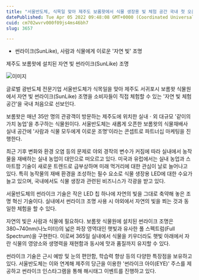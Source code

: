 ```yaml
---
title: "서울반도체, 식목일 맞아 제주도 보롬왓에서 식물 생장용 빛 체험 공간 국내 첫 오픈"
datePublished: Tue Apr 05 2022 09:48:08 GMT+0000 (Coordinated Universal Time)
cuid: cm702wvrv000f09js4ms46bh7
slug: 3657

---
```



- 썬라이크(SunLike), 사람과 식물에게 이로운 '자연 빛' 조명

제주도 보롬왓에 설치된 자연 빛 썬라이크(SunLike) 조명

![이미지](https://cdn.hashnode.com/res/hashnode/image/upload/v1739253978361/a338fdbc-9689-48de-96ea-e264d9e877da.jpeg)

글로벌 광반도체 전문기업 서울반도체가 식목일을 맞아 제주도 서귀포시 보롬왓 식물원에서 자연 빛 썬라이크(SunLike) 조명을 소비자들이 직접 체험할 수 있는 '자연 빛 체험 공간'을 국내 처음으로 선보인다.

보롬왓은 매년 35만 명의 관광객이 방문하는 제주도에 위치한 실내ㆍ외 대규모 '같이의 가치 농업'을 추구하는 식물원이다. 서울반도체는 새롭게 오픈한 보롬왓의 식물재배사 실내 공간에 '사람과 식물 모두에게 이로운 조명'이라는 콘셉트로 파트너십 마케팅을 진행한다.

최근 기후 변화와 환경 오염 등의 문제로 야외 경작의 변수가 커짐에 따라 실내에서 농작물을 재배하는 실내 농업이 대안으로 떠오르고 있다. 미국과 유럽에서는 실내 농업과 스마트팜 기술이 새로운 트렌드로 급부상하며 미래 먹거리에 대한 관심이 날로 늘어나고 있다. 특히 농작물의 재배 환경을 조성하는 필수 요소로 식물 생장용 LED에 대한 수요가 늘고 있으며, 국내에서도 식물 생장과 관련된 비즈니스가 각광을 받고 있다.

서울반도체의 썬라이크 기술은 작은 LED 칩 하나에 자연의 빛을 그대로 축약해 놓은 조명 혁신 기술이다. 실내에서 썬라이크 조명 사용 시 야외에서 자연의 빛을 쬐는 것과 동일한 체험을 할 수 있다.

자연의 빛은 사람과 식물에 필요하다. 보롬왓 식물원에 설치된 썬라이크 조명은 380~740nm(나노미터)의 넓은 파장 영역대인 햇빛과 유사한 풀 스펙트럼(Full Spectrum)을 구현한다. 이로써 365일 실내에서 식물을 키우더라도 햇빛 아래에서 자란 식물의 영양소와 생명력을 재현함과 동시에 맛과 품질까지 유지할 수 있다.

썬라이크 기술은 근시 예방 및 눈의 편안함, 학습력 향상 등의 다양한 특장점을 보유하고 있다. 서울반도체는 이와 연계해 제주의 당근을 이용한 '썬라이크 아이(EYE)' 주스를 제공하고 썬라이크 인스타그램을 통해 해시태그 이벤트를 진행하고 있다.